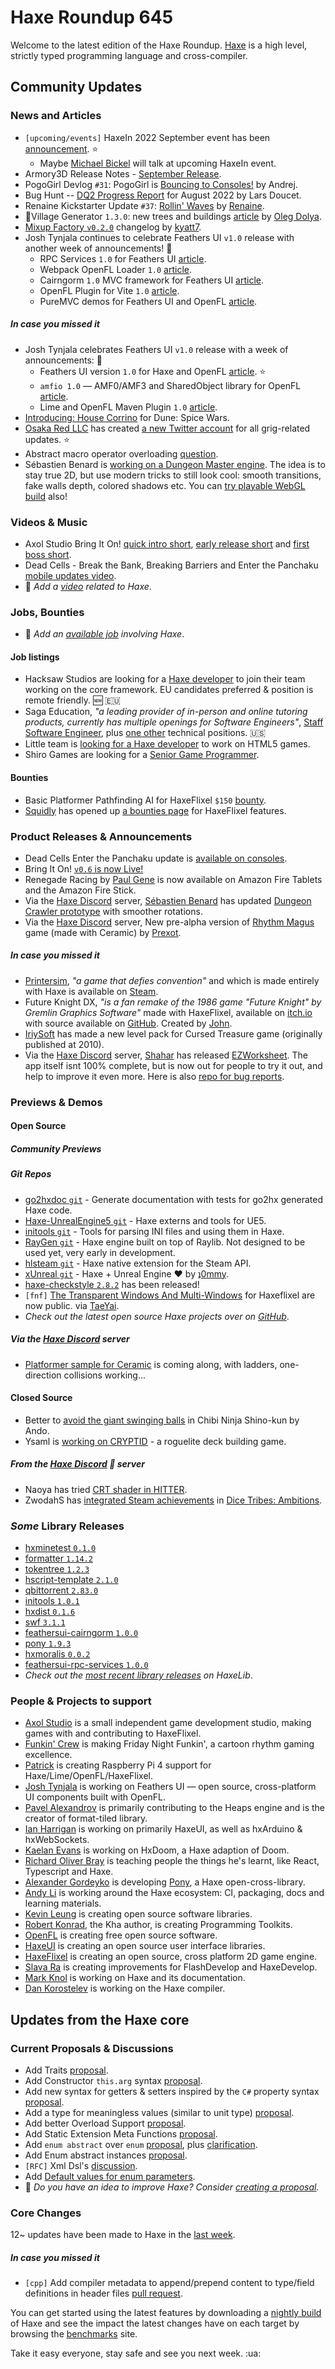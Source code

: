 [_template]: ../templates/roundup.html
[date]: / "2022-09-15 09:40:00"
[modified]: / "2022-09-15 10:01:00"
[published]: / "2022-09-15 12:00:00"
[description]: / "The latest news covering the Haxe community, featuring upcoming talks, the latest HaxeLib releases, game previews and lots more!"
[contributor]: https://twitter.com/teormech "Alexander Hohlov"

# Haxe Roundup 645

Welcome to the latest edition of the Haxe Roundup. [Haxe](http://haxe.org/?ref=haxe.io) is a high level, strictly typed programming language and cross-compiler.

## Community Updates

### News and Articles

- `[upcoming/events]` HaxeIn 2022 September event has been [announcement](https://community.haxe.org/t/haxein-2022-september/3628?u=skial). :star:
  - Maybe [Michael Bickel](https://twitter.com/dazKind/status/1561840496963633154) will talk at upcoming HaxeIn event.
- Armory3D Release Notes - [September Release](https://forums.armory3d.org/t/armory3d-release-notes-2022-09-september-release/4970?u=skial).
- PogoGirl Devlog `#31`: PogoGirl is [Bouncing to Consoles!](https://www.ohsat.com/post/pogogirl-devlog/post31/) by Andrej.
- Bug Hunt -- [DQ2 Progress Report](https://www.fortressofdoors.com/dq2-progress-report-for-august-2022/) for August 2022 by Lars Doucet.
- Renaine Kickstarter Update `#37`: [Rollin' Waves](https://www.kickstarter.com/projects/585676804/renaine-a-game-about-overcoming-failure/posts/3542407) by [Renaine](https://twitter.com/RenaineGame/status/1569388073242198017).
- 🏡Village Generator `1.3.0`: new trees and buildings [article](https://www.patreon.com/posts/71653886) by [Oleg Dolya](https://twitter.com/watawatabou/status/1567885542624215041).
- [Mixup Factory `v0.2.0`](https://kyatt7.itch.io/there-was-a-mixup-at-the-factory/devlog/427805/mixup-factory-v020) changelog by [kyatt7](https://twitter.com/kyatt7/status/1570046252074639362).
- Josh Tynjala continues to celebrate Feathers UI `v1.0` release with another week of announcements! :tada:
    - RPC Services `1.0` for Feathers UI [article](https://feathersui.com/blog/2022/09/08/feathers-ui-rpc-services-1-0-0-remote-object-http-service-haxe).
    - Webpack OpenFL Loader `1.0` [article](https://feathersui.com/blog/2022/09/09/webpack-openfl-loader-plugin-1-0-0).
    - Cairngorm `1.0` MVC framework for Feathers UI [article](https://feathersui.com/blog/2022/09/12/feathers-ui-cairngorm-1-0-0-mvc-microarchitecture-framework).
    - OpenFL Plugin for Vite `1.0` [article](https://feathersui.com/blog/2022/09/13/vite-openfl-plugin-1-0-0).
    - PureMVC demos for Feathers UI and OpenFL [article](https://feathersui.com/blog/2022/09/14/puremvc-haxe-openfl-feathers-ui-demos).

##### _In case you missed it_

- Josh Tynjala celebrates Feathers UI `v1.0` release with a week of announcements: :tada:
  - Feathers UI version `1.0` for Haxe and OpenFL [article](https://feathersui.com/blog/2022/09/01/feathers-ui-version-1-0-haxe-openfl-stable-release). :star:
  - `amfio 1.0` — AMF0/AMF3 and SharedObject library for OpenFL [article](https://feathersui.com/blog/2022/09/06/amfio-1-0-0-action-message-format-local-shared-object-haxe).
  - Lime and OpenFL Maven Plugin `1.0` [article](https://feathersui.com/blog/2022/09/07/lime-openfl-maven-plugin-1-0-0/).
- [Introducing: House Corrino](https://steamcommunity.com/games/1605220/announcements/detail/3260064003793942780) for Dune: Spice Wars.
- [Osaka Red LLC](https://twitter.com/osakared/status/1566083712759959553) has created [a new Twitter account](https://twitter.com/haxe_grig/status/1566083250828627973) for all grig-related updates. :star:
- Abstract macro operator overloading [question](https://community.haxe.org/t/abstract-macro-op-overloading/3674?u=skial).
- Sébastien Benard is [working on a Dungeon Master engine](https://twitter.com/deepnightfr/status/1567434207730827264). The idea is to stay true 2D, but use modern tricks to still look cool: smooth transitions, fake walls depth, colored shadows etc. You can [try playable WebGL build](https://deepnight.net/blog/dungeon-crawler-prototype/) also!

### Videos & Music

- Axol Studio Bring It On! [quick intro short](https://www.youtube.com/shorts/YG2dOdH6t4k&widget_referrer=haxe.io), [early release short](https://www.youtube.com/shorts/P3Cg2V48Ksg&widget_referrer=haxe.io) and [first boss short](https://www.youtube.com/shorts/FOgam5XULbo&widget_referrer=haxe.io).
- Dead Cells - Break the Bank, Breaking Barriers and Enter the Panchaku [mobile updates video](https://www.youtube.com/watch?v=XSsDHKB9IPs&widget_referrer=haxe.io).
- :memo: _Add a [video](https://github.com/skial/haxe.io/labels/video) related to Haxe_.

### Jobs, Bounties

- :memo: _Add an [available job](https://github.com/skial/haxe.io/labels/jobs) involving Haxe_.

#### Job listings

- Hacksaw Studios are looking for a [Haxe developer](https://github.com/skial/haxe.io/issues/992) to join their team working on the core framework. EU candidates preferred & position is remote friendly. :new: :eu:
- Saga Education, _"a leading provider of in-person and online tutoring products, currently has multiple openings for Software Engineers"_, [Staff Software Engineer](https://www.sagaeducation.org/careers?gh_jid=5973477002), plus [one other](https://github.com/skial/haxe.io/issues/974) technical positions. :us:
- Little team is [looking for a Haxe developer](https://gamedev.ru/job/forum/?id=264871) to work on HTML5 games.
- Shiro Games are looking for a [Senior Game Programmer](https://shirogames.com/jobs/senior-game-programmer/).

#### Bounties
- Basic Platformer Pathfinding AI for HaxeFlixel `$150` [bounty](https://github.com/chosencharacters/squidBounties/issues/5).
- [Squidly](https://twitter.com/squuuidly/status/1243925472121151488) has opened up [a bounties page](https://github.com/chosencharacters/squidBounties) for HaxeFlixel features.

### Product Releases & Announcements

- Dead Cells Enter the Panchaku update is [available on consoles](https://twitter.com/motiontwin/status/1567890095797149696).
- Bring It On! [`v0.6` is now Live!](https://store.steampowered.com/news/app/2020460/view/3423321392355617914)
- Renegade Racing by [Paul Gene](https://twitter.com/PaulGene/status/1568209602151432192) is now available on Amazon Fire Tablets and the Amazon Fire Stick.
- Via the [Haxe Discord] server, [Sébastien Benard](https://discord.com/channels/162395145352904705/162664383082790912/1017691415880400936) has updated [Dungeon Crawler prototype](https://deepnight.net/blog/dungeon-crawler-prototype/) with smoother rotations.
- Via the [Haxe Discord] server, New pre-alpha version of [Rhythm Magus](https://www.newgrounds.com/projects/games/1895598/preview/filetype/2) game (made with Ceramic) by [Prexot](https://discord.com/channels/162395145352904705/162664383082790912/1019350972209823764).

##### _In case you missed it_

- [Printersim](https://community.haxe.org/t/printersim/3673?u=skial), _"a game that defies convention"_ and which is made entirely with Haxe is available on [Steam](https://store.steampowered.com/app/1665200/Printersim/).
- Future Knight DX, _"is a fan remake of the 1986 game "Future Knight" by Gremlin Graphics Software"_ made with HaxeFlixel, available on [itch.io](https://john0032.itch.io/future-knight-dx) with source available on [GitHub](https://github.com/john32b/futureknightdx). Created by [John](https://twitter.com/john32b/status/1566134919146967045).
- [IriySoft](https://twitter.com/IriySoft/status/1565332324908257280) has made a new level pack for Cursed Treasure game (originally published at 2010).
- Via the [Haxe Discord] server, [Shahar](https://discord.com/channels/162395145352904705/162664383082790912/1015123609552945214) has released [EZWorksheet](
https://ezworksheet.spacebubble.io/). The app itself isnt 100% complete, but is now out for people to try it out, and help to improve it even more. Here is also [repo for bug reports](https://github.com/ShaharMS/EZWorksheet-Evolution/issues).

### Previews & Demos

#### Open Source

##### Community Previews

##### _Git Repos_

- [go2hxdoc `git`](https://github.com/go2hx/go2hxdoc) - Generate documentation with tests for go2hx generated Haxe code.
- [Haxe-UnrealEngine5 `git`](https://github.com/RobertBorghese/Haxe-UnrealEngine5) - Haxe externs and tools for UE5.
- [initools `git`](https://github.com/Eventretta/initools) - Tools for parsing INI files and using them in Haxe.
- [RayGen `git`](https://github.com/thepercentageguy/RayGen) - Haxe engine built on top of Raylib. Not designed to be used yet, very early in development.
- [hlsteam `git`](https://github.com/HeapsIO/hlsteam) - Haxe native extension for the Steam API.
- [xUnreal `git`](https://github.com/LogicInteractive/xUnreal) - Haxe + Unreal Engine ❤ by [ʇ0mmy](https://twitter.com/d0oo0p/status/1569972149015691264).
- [haxe-checkstyle `2.8.2`](https://github.com/HaxeCheckstyle/haxe-checkstyle/releases/tag/v2.8.2) has been released!
- `[fnf]` [The Transparent Windows And Multi-Windows](https://github.com/DuskieWhy/Transparent-and-MultiWindow-FNF) for Haxeflixel are now public. via [TaeYai](https://twitter.com/taeyai_/status/1568847758190350336).
- _Check out the latest open source Haxe projects over on [GitHub][latest github]_.

##### Via the [Haxe Discord] server

- [Platformer sample for Ceramic](https://discord.com/channels/162395145352904705/162664383082790912/1019015997040115742) is coming along, with ladders, one-direction collisions working...

#### Closed Source

- Better to [avoid the giant swinging balls](https://twitter.com/ohsat_games/status/1568660703959023616) in Chibi Ninja Shino-kun by Ando.
- Ysaml is [working on CRYPTID](https://twitter.com/mielsmiels/status/1568784912597262340) - a roguelite deck building game.

##### From the [Haxe Discord] :key: server

- Naoya has tried [CRT shader in HITTER](https://discord.com/channels/162395145352904705/162664383082790912/1019292143422025829).
- ZwodahS has [integrated Steam achievements](https://discord.com/channels/162395145352904705/162664383082790912/1019837893998563378) in [Dice Tribes: Ambitions](https://store.steampowered.com/app/1965800/Dice_Tribes_Ambitions/).

### _Some_ Library Releases

- [hxminetest `0.1.0`](https://lib.haxe.org/p/hxminetest)
- [formatter `1.14.2`](https://lib.haxe.org/p/formatter)
- [tokentree `1.2.3`](https://lib.haxe.org/p/tokentree)
- [hscript-template `2.1.0`](https://lib.haxe.org/p/hscript-template)
- [qbittorrent `2.83.0`](https://lib.haxe.org/p/qbittorrent)
- [initools `1.0.1`](https://lib.haxe.org/p/initools)
- [hxdist `0.1.6`](https://lib.haxe.org/p/hxdist)
- [swf `3.1.1`](https://lib.haxe.org/p/swf)
- [feathersui-cairngorm `1.0.0`](https://lib.haxe.org/p/feathersui-cairngorm)
- [pony `1.9.3`](https://lib.haxe.org/p/pony)
- [hxmoralis `0.0.2`](https://lib.haxe.org/p/hxmoralis)
- [feathersui-rpc-services `1.0.0`](https://lib.haxe.org/p/feathersui-rpc-services)
- _Check out the [most recent library releases](https://lib.haxe.org/recent/) on HaxeLib_.

### People & Projects to support

- [Axol Studio](https://axolstudio.com/) is a small independent game development studio, making games with and contributing to HaxeFlixel.
- [Funkin' Crew](https://ninja-muffin24.itch.io/funkin) is making Friday Night Funkin', a cartoon rhythm gaming excellence.
- [Patrick](https://www.patreon.com/gepatto) is creating Raspberry Pi 4 support for Haxe/Lime/OpenFL/HaxeFlixel.
- [Josh Tynjala](https://github.com/sponsors/joshtynjala) is working on Feathers UI — open source, cross-platform UI components built with OpenFL.
- [Pavel Alexandrov](https://ko-fi.com/yanrishatum) is primarily contributing to the Heaps engine and is the creator of format-tiled library.
- [Ian Harrigan](https://github.com/sponsors/ianharrigan) is working on primarily HaxeUI, as well as hxArduino & hxWebSockets.
- [Kaelan Evans](https://github.com/sponsors/kevansevans) is working on HxDoom, a Haxe adaption of Doom.
- [Richard Oliver Bray](https://ko-fi.com/richardoliverbray) is teaching people the things he's learnt, like React, Typescript and Haxe.
- [Alexander Gordeyko](https://www.patreon.com/axgord) is developing [Pony](https://github.com/AxGord/Pony), a Haxe open-cross-library.
- [Andy Li](https://github.com/users/andyli/sponsorship) is working around the Haxe ecosystem: CI, packaging, docs and learning materials.
- [Kevin Leung](https://www.patreon.com/kevinresol) is creating open source software libraries.
- [Robert Konrad](https://www.patreon.com/RobDangerous), the Kha author, is creating Programming Toolkits.
- [OpenFL](https://www.patreon.com/openfl) is creating free open source software.
- [HaxeUI](https://www.patreon.com/haxeui) is creating an open source user interface libraries.
- [HaxeFlixel](https://www.patreon.com/haxeflixel) is creating an open source, cross platform 2D game engine.
- [Slava Ra](https://www.patreon.com/slavara) is creating improvements for FlashDevelop and HaxeDevelop.
- [Mark Knol](https://www.patreon.com/markknol) is working on Haxe and its documentation.
- [Dan Korostelev](https://www.patreon.com/nadako) is working on the Haxe compiler.

## Updates from the Haxe core

### Current Proposals & Discussions

- Add Traits [proposal](https://github.com/HaxeFoundation/haxe-evolution/pull/98).
- Add Constructor `this.arg` syntax [proposal](https://github.com/HaxeFoundation/haxe-evolution/pull/97).
- Add new syntax for getters & setters inspired by the `C#` property syntax [proposal](https://github.com/HaxeFoundation/haxe-evolution/pull/96).
- Add a type for meaningless values (similar to unit type) [proposal](https://github.com/HaxeFoundation/haxe-evolution/pull/95).
- Add better Overload Support [proposal](https://github.com/HaxeFoundation/haxe-evolution/pull/93).
- Add Static Extension Meta Functions [proposal](https://github.com/HaxeFoundation/haxe-evolution/pull/91).
- Add `enum abstract` over `enum` [proposal](https://github.com/HaxeFoundation/haxe-evolution/pull/87), plus [clarification](https://github.com/HaxeFoundation/haxe-evolution/pull/87#issuecomment-935339089).
- Add Enum abstract instances [proposal](https://github.com/HaxeFoundation/haxe-evolution/pull/86).
- `[RFC]` Xml Dsl's [discussion](https://github.com/HaxeFoundation/haxe-evolution/issues/60).
- Add [Default values for enum parameters](https://github.com/HaxeFoundation/haxe-evolution/issues/27).
- :memo: _Do you have an idea to improve Haxe? Consider [creating a proposal]._

### Core Changes

12~ updates have been made to Haxe in the [last week][last week newurl].

##### _In case you missed it_

- `[cpp]` Add compiler metadata to append/prepend content to type/field definitions in header files [pull request](https://github.com/HaxeFoundation/haxe/pull/10790).

You can get started using the latest features by downloading a [nightly build] of Haxe and see the impact the latest changes have on each target by browsing the [benchmarks] site.

Take it easy everyone, stay safe and see you next week. :ua:

[benchmarks]: https://benchs.haxe.org/
[nightly build]: http://build.haxe.org
[creating a proposal]: https://github.com/HaxeFoundation/haxe-evolution
[last week]: https://github.com/search?q=closed:2022-09-08..2022-09-15+org:haxefoundation+is:closed
[last week newurl]: https://github.com/search?q=updated:%3E2022-09-08+org:haxefoundation
[latest github]: https://github.com/search?o=desc&q=created:%22%3E+2022-09-08%22+language:Haxe&s=updated&type=Repositories
[Haxe Discord]: https://discordapp.com/invite/0uEuWH3spjck73Lo
[Armory Discord]: https://discord.com/invite/7jDud8R3dE
[OpenFL Discord]: https://discordapp.com/invite/tDgq8EE
[FeathersUI Discord]: https://discord.com/invite/SnJBC53
[Deepnight Discord]: https://discord.gg/xRMdA4er
